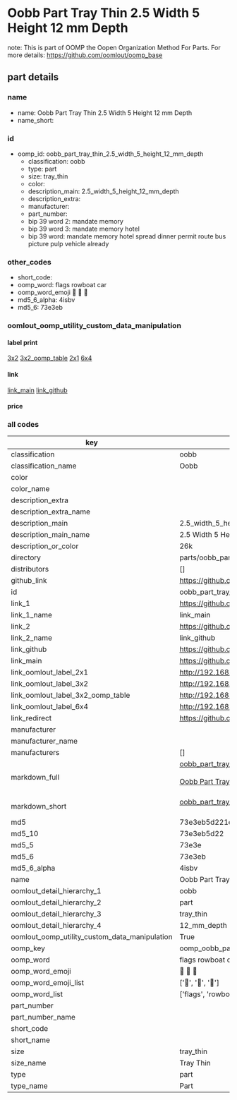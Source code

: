 # Oobb Part Tray Thin 2.5 Width 5 Height 12 mm Depth  

note: This is part of OOMP the Oopen Organization Method For Parts. For more details: https://github.com/oomlout/oomp_base

##  part details
  







### name
* name: Oobb Part Tray Thin 2.5 Width 5 Height 12 mm Depth
* name_short: 
### id
* oomp_id: oobb_part_tray_thin_2.5_width_5_height_12_mm_depth
  * classification: oobb
  * type: part
  * size: tray_thin
  * color: 
  * description_main: 2.5_width_5_height_12_mm_depth
  * description_extra: 
  * manufacturer: 
  * part_number: 
  * bip 39 word 2: mandate memory
  * bip 39 word 3: mandate memory hotel
  * bip 39 word: mandate memory hotel spread dinner permit route bus picture pulp vehicle already

### other_codes
* short_code: 
* oomp_word: flags rowboat car
* oomp_word_emoji :flags: :rowboat: :car:
* md5_6_alpha: 4isbv
* md5_6: 73e3eb






### oomlout_oomp_utility_custom_data_manipulation
#### label print
[3x2](http://192.168.1.245:1112/?label=oomp%204isbv)
[3x2_oomp_table](http://192.168.1.108:1112/?label=oomp%204isbv)
[2x1](http://192.168.1.242:1112/?label=oomp%204isbv)
[6x4](http://192.168.1.55:1112/?label=oomp%204isbv)    

#### link

[link_main](https://github.com/oomlout/oomlout_oomp_version_1_messy/tree/main/parts/oobb_part_tray_thin_2.5_width_5_height_12_mm_depth) [link_github](https://github.com/oomlout/oomlout_oomp_version_1_messy/tree/main/parts/oobb_part_tray_thin_2.5_width_5_height_12_mm_depth)                             

#### price







### all codes 
| key | value |  
| --- | --- |  
| classification | oobb |  
| classification_name | Oobb |  
| color |  |  
| color_name |  |  
| description_extra |  |  
| description_extra_name |  |  
| description_main | 2.5_width_5_height_12_mm_depth |  
| description_main_name | 2.5 Width 5 Height 12 mm Depth |  
| description_or_color | 26k |  
| directory | parts/oobb_part_tray_thin_2.5_width_5_height_12_mm_depth |  
| distributors | [] |  
| github_link | https://github.com/oomlout/oomlout_oomp_part_src/tree/main/parts/oobb_part_tray_thin_2.5_width_5_height_12_mm_depth |  
| id | oobb_part_tray_thin_2.5_width_5_height_12_mm_depth |  
| link_1 | https://github.com/oomlout/oomlout_oomp_version_1_messy/tree/main/parts/oobb_part_tray_thin_2.5_width_5_height_12_mm_depth |  
| link_1_name | link_main |  
| link_2 | https://github.com/oomlout/oomlout_oomp_version_1_messy/tree/main/parts/oobb_part_tray_thin_2.5_width_5_height_12_mm_depth |  
| link_2_name | link_github |  
| link_github | https://github.com/oomlout/oomlout_oomp_version_1_messy/tree/main/parts/oobb_part_tray_thin_2.5_width_5_height_12_mm_depth |  
| link_main | https://github.com/oomlout/oomlout_oomp_version_1_messy/tree/main/parts/oobb_part_tray_thin_2.5_width_5_height_12_mm_depth |  
| link_oomlout_label_2x1 | http://192.168.1.242:1112/?label=oomp%204isbv |  
| link_oomlout_label_3x2 | http://192.168.1.245:1112/?label=oomp%204isbv |  
| link_oomlout_label_3x2_oomp_table | http://192.168.1.108:1112/?label=oomp%204isbv |  
| link_oomlout_label_6x4 | http://192.168.1.55:1112/?label=oomp%204isbv |  
| link_redirect | https://github.com/oomlout/oomlout_oomp_version_1_messy/tree/main/parts/oobb_part_tray_thin_2.5_width_5_height_12_mm_depth |  
| manufacturer |  |  
| manufacturer_name |  |  
| manufacturers | [] |  
| markdown_full | [oobb_part_tray_thin_2.5_width_5_height_12_mm_depth](none)<br>[](none)<br>[Oobb Part Tray Thin 2.5 Width 5 Height 12 Mm Depth](none)<br><br> |  
| markdown_short | [oobb_part_tray_thin_2.5_width_5_height_12_mm_depth](none)<br><br> |  
| md5 | 73e3eb5d221ef7928c9f2d30dc62bc38 |  
| md5_10 | 73e3eb5d22 |  
| md5_5 | 73e3e |  
| md5_6 | 73e3eb |  
| md5_6_alpha | 4isbv |  
| name | Oobb Part Tray Thin 2.5 Width 5 Height 12 mm Depth |  
| oomlout_detail_hierarchy_1 | oobb |  
| oomlout_detail_hierarchy_2 | part |  
| oomlout_detail_hierarchy_3 | tray_thin |  
| oomlout_detail_hierarchy_4 | 12_mm_depth |  
| oomlout_oomp_utility_custom_data_manipulation | True |  
| oomp_key | oomp_oobb_part_tray_thin_2.5_width_5_height_12_mm_depth |  
| oomp_word | flags rowboat car |  
| oomp_word_emoji | :flags: :rowboat: :car: |  
| oomp_word_emoji_list | [':flags:', ':rowboat:', ':car:'] |  
| oomp_word_list | ['flags', 'rowboat', 'car'] |  
| part_number |  |  
| part_number_name |  |  
| short_code |  |  
| short_name |  |  
| size | tray_thin |  
| size_name | Tray Thin |  
| type | part |  
| type_name | Part |  
